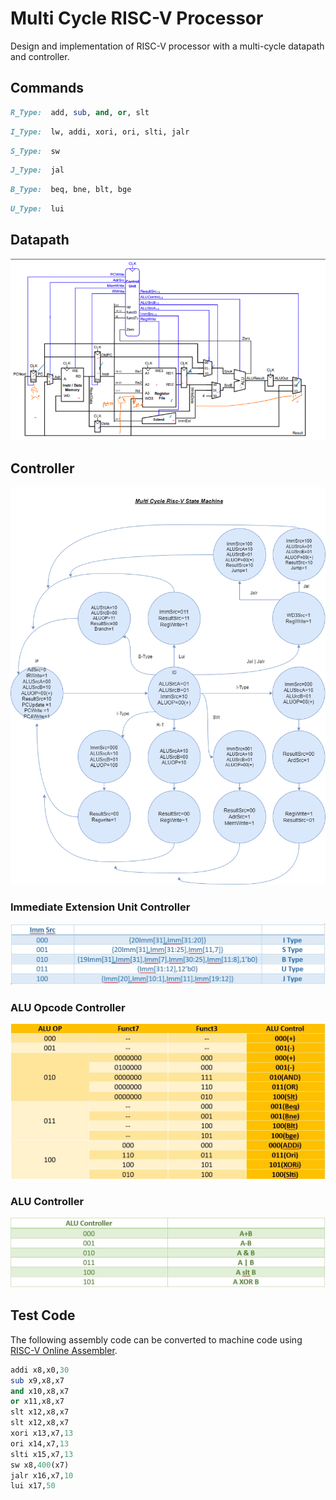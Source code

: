 # Multi Cycle RISC-V Processor
Design and implementation of RISC-V processor with a multi-cycle datapath and controller.
## Commands

```ruby
R_Type:  add, sub, and, or, slt
```
```ruby
I_Type:  lw, addi, xori, ori, slti, jalr
```
```ruby
S_Type:  sw
```
```ruby
J_Type:  jal
```
```ruby
B_Type:  beq, bne, blt, bge
```
```ruby
U_Type:  lui
```
## Datapath
<img src="/readme_images/Datapath.png">

## Controller
<img src="/readme_images/CONTROLLER.png">

### Immediate Extension Unit Controller
<img src="/readme_images/Imm_Ext.jpg">

### ALU Opcode Controller
<img src="/readme_images/ALU_OP.jpg">

### ALU Controller
<img src="/readme_images/ALU_CONT.jpg">

## Test Code
The following assembly code can be converted to machine code using [RISC-V Online Assembler](https://riscvasm.lucasteske.dev/#).

```ruby
addi x8,x0,30
sub x9,x8,x7
and x10,x8,x7
or x11,x8,x7
slt x12,x8,x7
slt x12,x8,x7
xori x13,x7,13
ori x14,x7,13
slti x15,x7,13
sw x8,400(x7)
jalr x16,x7,10
lui x17,50
```
